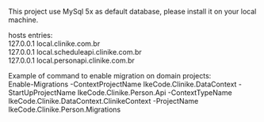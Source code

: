 This project use MySql 5x  as default database, please install it on your local machine.

hosts entries: <br />
127.0.0.1 local.clinike.com.br <br />
127.0.0.1 local.scheduleapi.clinike.com.br <br />
127.0.0.1 local.personapi.clinike.com.br <br />

Example of command to enable migration on domain projects: <br />
Enable-Migrations -ContextProjectName IkeCode.Clinike.DataContext -StartUpProjectName IkeCode.Clinike.Person.Api -ContextTypeName IkeCode.Clinike.DataContext.ClinikeContext -ProjectName IkeCode.Clinike.Person.Migrations
